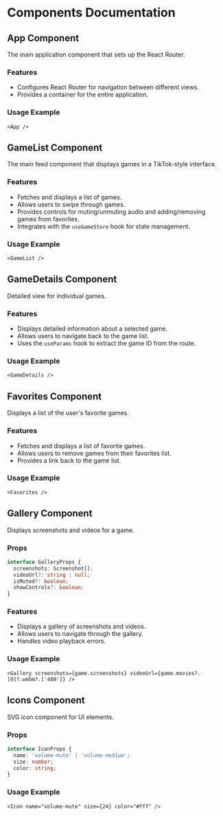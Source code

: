 # Components Documentation

## App Component
The main application component that sets up the React Router.

### Features
- Configures React Router for navigation between different views.
- Provides a container for the entire application.

### Usage Example
```tsx
<App />
```

## GameList Component
The main feed component that displays games in a TikTok-style interface.

### Features
- Fetches and displays a list of games.
- Allows users to swipe through games.
- Provides controls for muting/unmuting audio and adding/removing games from favorites.
- Integrates with the `useGameStore` hook for state management.

### Usage Example
```tsx
<GameList />
```

## GameDetails Component
Detailed view for individual games.

### Features
- Displays detailed information about a selected game.
- Allows users to navigate back to the game list.
- Uses the `useParams` hook to extract the game ID from the route.

### Usage Example
```tsx
<GameDetails />
```

## Favorites Component
Displays a list of the user's favorite games.

### Features
- Fetches and displays a list of favorite games.
- Allows users to remove games from their favorites list.
- Provides a link back to the game list.

### Usage Example
```tsx
<Favorites />
```

## Gallery Component
Displays screenshots and videos for a game.

### Props
```typescript
interface GalleryProps {
  screenshots: Screenshot[];
  videoUrl?: string | null;
  isMuted?: boolean;
  showControls?: boolean;
}
```

### Features
- Displays a gallery of screenshots and videos.
- Allows users to navigate through the gallery.
- Handles video playback errors.

### Usage Example
```tsx
<Gallery screenshots={game.screenshots} videoUrl={game.movies?.[0]?.webm?.['480']} />
```

## Icons Component
SVG icon component for UI elements.

### Props
```typescript
interface IconProps {
  name: 'volume-mute' | 'volume-medium';
  size: number;
  color: string;
}
```

### Usage Example
```tsx
<Icon name="volume-mute" size={24} color="#fff" />
```
